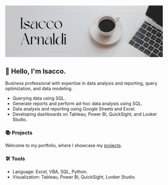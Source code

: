 ![](https://github.com/isaccoarnaldi/isaccoarnaldi/blob/main/Github1.png)

## 🙋 Hello, I'm Isacco. 
Business professional with expertise in data analysis and reporting, query optimization, and data modeling.

- Querying data using SQL.
- Generate reports and perform ad-hoc data analysis using SQL.
- Data analysis and reporting using Google Sheets and Excel.
- Developing dashboards on Tableau, Power BI, QuickSight, and Looker Studio.

### 📚 Projects
Welcome to my portfolio, where I showcase my [projects](https://github.com/isaccoarnaldi/Portfolio/blob/main/README.md#:~:text=t-,README,-.md).

### 🛠️ Tools
- Language: Excel, VBA, SQL, Python.
- Visualization: Tableau, Power BI, QuickSight, Looker Studio.
